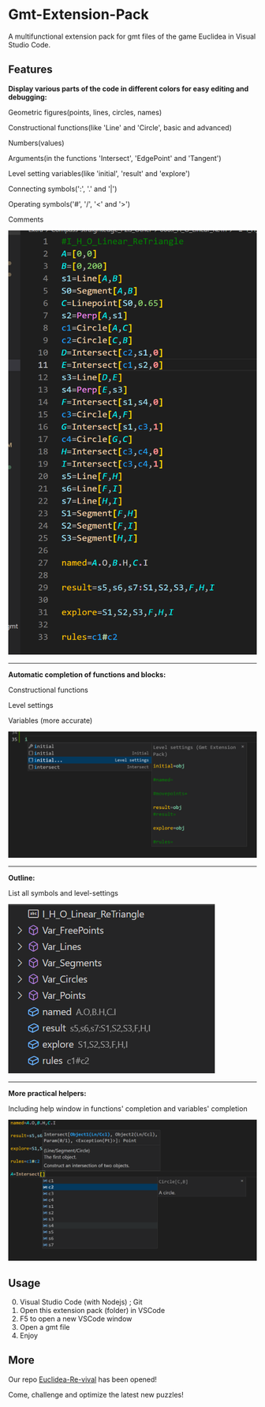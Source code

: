 # Gmt-Extension-Pack

A multifunctional extension pack for gmt files of the game Euclidea in Visual Studio Code.

## Features

**Display various parts of the code in different colors for easy editing and debugging:**

Geometric figures(points, lines, circles, names)

Constructional functions(like 'Line' and 'Circle', basic and advanced)

Numbers(values)

Arguments(in the functions 'Intersect', 'EdgePoint' and 'Tangent')

Level setting variables(like 'initial', 'result' and 'explore')

Connecting symbols(':', '.' and '|')

Operating symbols('#', '/', '<' and '>')

Comments

![SyntaxHighlighting](image/README/syntaxhighlighting.png)

---

**Automatic completion of functions and blocks:**

Constructional functions

Level settings

Variables (more accurate)

![IntelliSence](image/README/intellisence.png)

---

**Outline:**

List all symbols and level-settings

![1714157357247](image/README/outline.png)

---

**More practical helpers:**

Including help window in functions' completion and variables' completion

![1714157548348](image/README/signaturehelp.png)

## Usage

0. Visual Studio Code (with Nodejs) ; Git
1. Open this extension pack (folder) in VSCode
2. F5 to open a new VSCode window
3. Open a gmt file
4. Enjoy

## More

Our repo [Euclidea-Re-vival](https://github.com/MT9799/Euclidea-Re-vival) has been opened!

Come, challenge and optimize the latest new puzzles!

